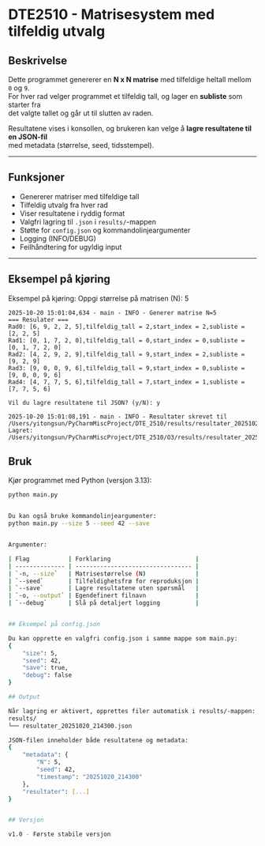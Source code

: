 # DTE2510 - Matrisesystem med tilfeldig utvalg

## Beskrivelse
Dette programmet genererer en **N x N matrise** med tilfeldige heltall mellom `0` og `9`.  
For hver rad velger programmet et tilfeldig tall, og lager en **subliste** som starter fra  
det valgte tallet og går ut til slutten av raden.

Resultatene vises i konsollen, og brukeren kan velge å **lagre resultatene til en JSON-fil**  
med metadata (størrelse, seed, tidsstempel).

---

## Funksjoner
- Genererer matriser med tilfeldige tall
- Tilfeldig utvalg fra hver rad
- Viser resultatene i ryddig format
- Valgfri lagring til `.json` i `results/`-mappen
- Støtte for `config.json` og kommandolinjeargumenter
- Logging (INFO/DEBUG)
- Feilhåndtering for ugyldig input

---

## Eksempel på kjøring


Eksempel på kjøring:
    Oppgi størrelse på matrisen (N): 5

    2025-10-20 15:01:04,634 - main - INFO - Generer matrise N=5
    === Resulater ===
    Rad0: [6, 9, 2, 2, 5],tilfeldig_tall = 2,start_index = 2,subliste = [2, 2, 5]
    Rad1: [0, 1, 7, 2, 0],tilfeldig_tall = 0,start_index = 0,subliste = [0, 1, 7, 2, 0]
    Rad2: [4, 2, 9, 2, 9],tilfeldig_tall = 9,start_index = 2,subliste = [9, 2, 9]
    Rad3: [9, 0, 0, 9, 6],tilfeldig_tall = 9,start_index = 0,subliste = [9, 0, 0, 9, 6]
    Rad4: [4, 7, 7, 5, 6],tilfeldig_tall = 7,start_index = 1,subliste = [7, 7, 5, 6]

    Vil du lagre resultatene til JSON? (y/N): y

    2025-10-20 15:01:08,191 - main - INFO - Resultater skrevet til /Users/yitongsun/PyCharmMiscProject/DTE_2510/results/resultater_20251020_150108.json
    Lagret: /Users/yitongsun/PyCharmMiscProject/DTE_2510/O3/results/resultater_20251020_150108.json


## Bruk
Kjør programmet med Python (versjon 3.13):

```bash
python main.py


Du kan også bruke kommandolinjeargumenter:
python main.py --size 5 --seed 42 --save


Argumenter:

| Flag           | Forklaring                        |
| -------------- | --------------------------------- |
| `-n, --size`   | Matrisestørrelse (N)              |
| `--seed`       | Tilfeldighetsfrø for reproduksjon |
| `--save`       | Lagre resultatene uten spørsmål   |
| `-o, --output` | Egendefinert filnavn              |
| `--debug`      | Slå på detaljert logging          |


## Eksempel på config.json

Du kan opprette en valgfri config.json i samme mappe som main.py:
{
    "size": 5,
    "seed": 42,
    "save": true,
    "debug": false
}

## Output

Når lagring er aktivert, opprettes filer automatisk i results/-mappen:
results/
└── resultater_20251020_214300.json

JSON-filen inneholder både resultatene og metadata:
{
    "metadata": {
        "N": 5,
        "seed": 42,
        "timestamp": "20251020_214300"
    },
    "resultater": [...]
}


## Versjon

v1.0 - Første stabile versjon


